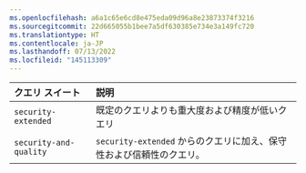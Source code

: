 ```yaml
---
ms.openlocfilehash: a6a1c65e6cd8e475eda09d96a8e23873374f3216
ms.sourcegitcommit: 22d665055b1bee7a5df630385e734e3a149fc720
ms.translationtype: HT
ms.contentlocale: ja-JP
ms.lasthandoff: 07/13/2022
ms.locfileid: "145113309"
---
```

  | クエリ スイート | 説明 |
  | :- | :- |
  | `security-extended` | 既定のクエリよりも重大度および精度が低いクエリ |
  | `security-and-quality` | `security-extended` からのクエリに加え、保守性および信頼性のクエリ。 |
